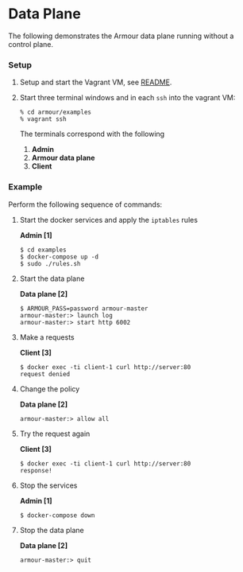 Data Plane
==========

The following demonstrates the Armour data plane running without a control plane.

### Setup

1. Setup and start the Vagrant VM, see [README](README.md).
1. Start three terminal windows and in each `ssh` into the vagrant VM:

   ```shell
   % cd armour/examples
   % vagrant ssh
   ```

	The terminals correspond with the following
	
	1. **Admin**
	1. **Armour data plane**
	1. **Client**

### Example

Perform the following sequence of commands:

1. Start the docker services and apply the `iptables` rules

	**Admin [1]**

	```shell
	$ cd examples
	$ docker-compose up -d
	$ sudo ./rules.sh
	```

1. Start the data plane

	**Data plane [2]**

	```shell
	$ ARMOUR_PASS=password armour-master
	armour-master:> launch log
	armour-master:> start http 6002
	```

1. Make a requests
	
	**Client [3]**
	
	```
   $ docker exec -ti client-1 curl http://server:80
   request denied
	```

1. Change the policy

	**Data plane [2]**

	```
	armour-master:> allow all
	```

1. Try the request again
	
	**Client [3]**
	
	```
   $ docker exec -ti client-1 curl http://server:80
   response!
	```
	
1. Stop the services

	**Admin [1]**

	```shell
	$ docker-compose down
	```

1. Stop the data plane

	**Data plane [2]**

	```
	armour-master:> quit
	```